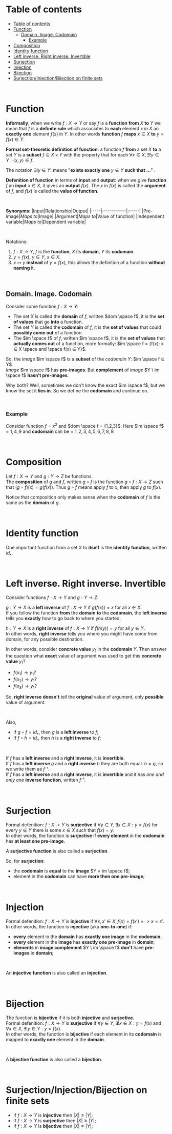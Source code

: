 # Table of contents
- [Table of contents](#table-of-contents)
- [Function](#function)
  - [Domain. Image. Codomain](#domain-image-codomain)
    - [Example](#example)
- [Composition](#composition)
- [Identity function](#identity-function)
- [Left inverse. Right inverse. Invertible](#left-inverse-right-inverse-invertible)
- [Surjection](#surjection)
- [Injection](#injection)
- [Bijection](#bijection)
- [Surjection/Injection/Bijection on finite sets](#surjectioninjectionbijection-on-finite-sets)

<br>

# Function
**Informally**, when we write $`f: X \longrightarrow Y`$ or say $`f`$ is a **function** **from** $`X`$ **to** $`Y`$ we mean that $`f`$ is a **definite rule** which associates to **each** element $`x`$ in $`X`$ an **exactly one** element $`f(x)`$ in $`Y`$. In other words **function** $`f`$ **maps** $`x ∈ X`$ **to** $`y=f(x) ∈ Y`$.<br>

**Formal set-theoretic definition of function**: a function $`f`$ **from** a set $`X`$ **to** a set $`Y`$ is a **subset** $`f ⊆ X \times Y`$ with the property that for each $`∀x ∈X, ∃!y∈Y: ⟨x,y⟩ ∈ f`$.<br>

The notation $`∃!y∈Y:`$ means "**exists exactly one** $`y∈Y`$ **such that ...**" .<br>

**Defenition of function** in terms of **input** and **output**: when we give **function** $`f`$ an **input** $`x∈X`$, it gives an **output** $`f(x)`$. The $`x`$ in $`f(x)`$ is called the **argument** of $`f`$, and $`f(x)`$ is called the **value of function**.<br>

<br>

**Synonyms**:
|Input|Relationship|Output|
|:----|:-----------|:-----|
|Pre-image|*Maps to*|Image|
|Argument|*Maps to*|Value of function|
|Independent variable|*Maps to*|Dependent variable|

<br>

Notations:<br>
1. $`f: X \longrightarrow Y`$, $`f`$ is the **function**, $`X`$ its **domain**, $`Y`$ its **codomain**.
2. $`y = f(x)`$, $`y∈Y`$, $`x∈X`$.
3. $`x ↦ y`$ **instead** of $`y=f(x)`$, this allows the definition of a function **without naming** it.

<br>

## Domain. Image. Codomain
Consider some function $`f: X \longrightarrow Y`$:
- The set $`X`$ is called the **domain** of $`f`$, written $`dom \space f`$, it is the **set of values** that go **into** a function.
- The set $`Y`$ is called the **codomain** of $`f`$, it is the **set of values** that could **possibly come out** of a function.
- The $`im \space f`$ of $`f`$, written $`im \space f`$, it is the **set of values** that **actually comes out** of a function, more formally: $`im \space f = {f(x): x ∈ X \space and \space f(x) ∈ Y}`$.

So, the *image* $`im \space f`$ is a **subset** of the *codomain* $`Y`$: $`im \space f ⊆ Y`$.<br>
*Image* $`im \space f`$ has **pre-images**. But **complement** of *image* $`Y \ im \space f`$ **hasn't pre-images**.<br>

Why both? Well, sometimes we don't know the exact $`im \space f`$, but we know the set it **lies in**. So we define the **codomain** and continue on.<br>

<br>

### Example
Consider function $`f = x^2`$ and $`dom \space f = {1,2,3}`$. Here $`im \space f`$ = $`{1,4,9}`$ and **codomain** can be = $`{1,2,3,4,5,6,7,8,9}`$.

<br>

# Composition
Let $`f: X \longrightarrow Y`$ and $`g: Y \longrightarrow Z`$ be functions.<br>
The **composition** of $`g`$ and $`f`$, written $`g∘f`$ is the function $`g∘f: X→Z`$ such that $`(g∘f)(x) = g(f(x))`$. Thus $`g∘f`$ means apply $`f`$ to $`x`$, then apply $`g`$ to $`f(x)`$.<br>

Notice that composition only makes sense when the **codomain** of $`f`$ is the same as the **domain** of $`g`$.

<br>

# Identity function
One important function from a set $`X`$ to **itself** is the **identity function**, written $`idₓ`$.<br>

<br>

# Left inverse. Right inverse. Invertible
Consider functions $`f: X \longrightarrow Y`$ and $`g: Y \longrightarrow Z`$:

$`g: Y \longrightarrow X`$ is a **left inverse** of $`f: X \longrightarrow Y`$ if $`g(f(x)) = x`$ for all $`x ∈ X`$.<br>
If you follow the function **from** the **domain** **to** the **codomain**, the **left inverse** tells you **exactly** how to go back to where you started.<br>

$`h: Y \longrightarrow X`$ is a **right inverse** of $`f: X \longrightarrow Y`$ if $`f(h(y)) = y`$ for all $`y ∈ Y`$.<br>
In other words, **right inverse** tells you where you might have come from domain, for any possible destination.<br>

In other words, consider **concrete value** $`y_{1}`$ in the **codomain** $`Y`$. Then answer the question what **exact** value of argument was used to get this **concrete value** $`y_{1}`$?
- $`f(x_{1}) \longrightarrow y_{1} ?`$
- $`f(x_{2}) \longrightarrow y_{1} ?`$
- $`f(x_{3}) \longrightarrow y_{1} ?`$

So, **right inverse** **doesn't** tell the **original** value of argument, only **possible** value of argument.

<br>

Also,
- If $`g∘f = idₓ`$, then $`g`$ is a **left inverse** to $`f`$;
- If $`f∘h = idᵧ`$, then $`h`$ is a **right inverse** to $`f`$;

<br>

If $`f`$ has a **left inverse** and a **right inverse**, it is **invertible**.<br>
If $`f`$ has a **left inverse** $`g`$ and a **right inverse** $`h`$ they are both equal: $`h = g`$, so we write them as $`f⁻¹`$.<br>
If $`f`$ has a **left inverse** and a **right inverse**, it is **invertible** and it has *one and only one* **inverse function**, written $`f⁻¹`$.<br>

<br>

# Surjection
Formal defenition: $`f: X \longrightarrow Y`$ is **surjective** if $`∀y∈Y, ∃x∈X : y = f(x)`$ for every $`y ∈ Y`$ there is some $`x ∈ X`$ such that $`f(x) = y`$.<br>
In other words, the function is **surjective** if **every element** in the **codomain** has **at least one pre-image**.<br>

A **surjective function** is also called a **surjection**.<br>

So, for **surjection**:
- the **codomain** is **equal** to the **image** $`Y = im \space f`$;
- element in the **codomain** can have **more then one pre-image**;

<br>

# Injection
Formal defenition: $`f: X \longrightarrow Y`$ is **injective** if $`∀ x, x' ∈ X, f(x) = f(x') => x = x'`$.<br>
In other words, the function is **injective** (aka **one-to-one**) if:
- **every** element in the **domain** has **exactly one image** in the **codomain**;
- **every** element in the **image** has **exactly one pre-image** in **domain**;
- **elements** in **image complement** $`Y \ im \space f`$ **don't** have **pre-images** in **domain**;

<br>

An **injective function** is also called an **injection**.<br>

<br>

# Bijection
The function is **bijective** if it is both **injective** and **surjective**.<br>
Formal defenition: $`f: X \longrightarrow Y`$ is **surjective** if $`∀y∈Y, ∃!x∈X : y = f(x)`$ and $`∀x∈X, ∃!y∈Y : y = f(x)`$.<br>
In other words, the function is **bijective** if each element in its **codomain** is mapped to **exactly one** element in the **domain**.<br>

<br>

A **bijective function** is also called a **bijection**.<br>

<br>

# Surjection/Injection/Bijection on finite sets
- If $`f: X \longrightarrow Y`$ is **injective** then $`|X| ≤ |Y|`$;
- If $`f: X \longrightarrow Y`$ is **surjective** then $`|X| ≥ |Y|`$;
- If $`f: X \longrightarrow Y`$ is **bijective** then $`|X| = |Y|`$;